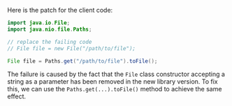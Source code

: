 Here is the patch for the client code:

```java
import java.io.File;
import java.nio.file.Paths;

// replace the failing code
// File file = new File("/path/to/file");

File file = Paths.get("/path/to/file").toFile();
```

The failure is caused by the fact that the `File` class constructor accepting a string as a parameter has been removed in the new library version. To fix this, we can use the `Paths.get(...).toFile()` method to achieve the same effect.